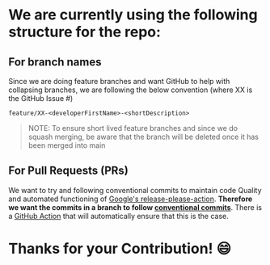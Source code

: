 # We are currently using the following structure for the repo:

## For branch names
Since we are doing feature branches and want GitHub to help with collapsing branches, we are following the below convention (where XX is the GitHub Issue #)
```
feature/XX-<developerFirstName>-<shortDescription>
```
> NOTE: To ensure short lived feature branches and since we do squash merging, be aware that the branch will be deleted once it has been merged into main

## For Pull Requests (PRs)
We want to try and following conventional commits to maintain code Quality and automated functioning of [Google's release-please-action](https://github.com/PHACDataHub/DSCO-experimental-web-app-platform/blob/main/.github/workflows/release_please.yml).
**Therefore we want the commits in a branch to follow [conventional commits](https://www.conventionalcommits.org/en/v1.0.0/)**. There is a [GitHub Action](https://github.com/PHACDataHub/DSCO-experimental-web-app-platform/blob/main/.github/workflows/pr_title_and_body_linter.yml) that will automatically ensure that this is the case.

# Thanks for your Contribution! 😄
